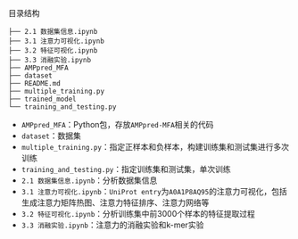 目录结构

```
├── 2.1 数据集信息.ipynb
├── 3.1 注意力可视化.ipynb
├── 3.2 特征可视化.ipynb
├── 3.3 消融实验.ipynb
├── AMPpred_MFA
├── dataset
├── README.md
├── multiple_training.py
├── trained_model
└── training_and_testing.py
```

- `AMPpred_MFA`：Python包，存放`AMPpred-MFA`相关的代码
- `dataset`：数据集
- `multiple_training.py`：指定正样本和负样本，构建训练集和测试集进行多次训练
- `training_and_testing.py`：指定训练集和测试集，单次训练
- `2.1 数据集信息.ipynb`：分析数据集信息
- `3.1 注意力可视化.ipynb`：`UniProt entry`为`A0A1P8AQ95`的注意力可视化，包括生成注意力矩阵热图、注意力特征排序、注意力网络等
- `3.2 特征可视化.ipynb`：分析训练集中前3000个样本的特征提取过程
- `3.3 消融实验.ipynb`：注意力的消融实验和k-mer实验